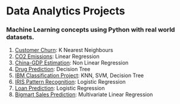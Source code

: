 # Data Analytics Projects

### Machine Learning concepts using Python with real world datasets.

1. [Customer Churn](https://github.com/mightbebot/Kaggle-Data-Analytics/tree/main/Customer%20Churn): K Nearest Neighbours
2. [CO2 Emissions](https://github.com/mightbebot/Kaggle-Data-Analytics/tree/main/CO2%20Emissions): Linear Regression
3. [China-GDP Estimation](https://github.com/mightbebot/Kaggle-Data-Analytics/tree/main/China%20GDP%20Estimation): Non Linear Regression
4. [Drug Prediction](https://github.com/mightbebot/Kaggle-Data-Analytics/tree/main/Drug%20Prediction): Decision Tree
5. [IBM Classification Project](https://github.com/mightbebot/Kaggle-Data-Analytics/tree/main/IBM%20Classification%20Project): KNN, SVM, Decision Tree
6. [IRIS Pattern Recognition](https://github.com/mightbebot/Kaggle-Data-Analytics/tree/main/IRIS%20Pattern%20Recognition): Logistic Regression
7. [Loan Prediction](https://github.com/mightbebot/Kaggle-Data-Analytics/tree/main/Loan%20Prediction): Logistic Regression
8. [Bigmart Sales Prediction](https://github.com/mightbebot/Kaggle-Data-Analytics/tree/main/Bigmart%20Sales%20Prediction): Multivariate Linear Regression

